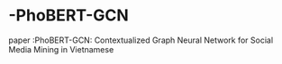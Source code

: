 # -PhoBERT-GCN
paper :PhoBERT-GCN: Contextualized Graph Neural Network for Social Media Mining in Vietnamese
